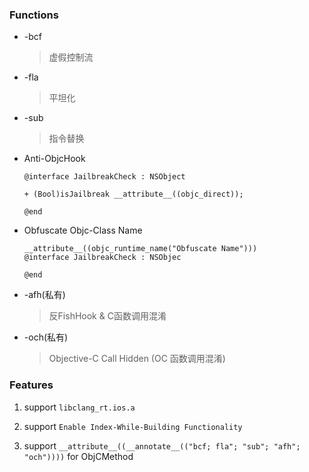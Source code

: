 ### Functions

* -bcf

  > 虚假控制流

* -fla

  > 平坦化

* -sub

  > 指令替换
  
* Anti-ObjcHook

   ```objc
   @interface JailbreakCheck : NSObject

   + (Bool)isJailbreak __attribute__((objc_direct));

   @end
   ```
   
* Obfuscate Objc-Class Name
  ```objc
  __attribute__((objc_runtime_name("Obfuscate Name")))
  @interface JailbreakCheck : NSObjec
  
  @end
  ```

* -afh(私有)

  > 反FishHook & C函数调用混淆
  
* -och(私有)
  > Objective-C Call Hidden (OC 函数调用混淆)


### Features   

1. support `libclang_rt.ios.a`   

3. support `Enable Index-While-Building Functionality`

2. support `__attribute__((__annotate__(("bcf; fla"; "sub"; "afh"; "och"))))` for ObjCMethod

